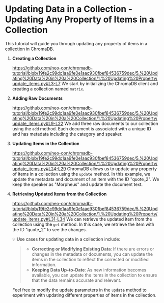 # Updating Data in a Collection - Updating Any Property of Items in a Collection

This tutorial will guide you through updating any property of items in a collection in ChromaDB.

1. **Creating a Collection**

    https://github.com/neo-con/chromadb-tutorial/blob/19fe2c99dc1aa9fe0e1aac930fbef84536759dec/5.%20Updating%20Data%20in%20a%20Collection/1.%20Updating%20Property/update_items.py#L3-L7
    We start by initializing the ChromaDB client and creating a collection named `matrix`.

2. **Adding Raw Documents**

    https://github.com/neo-con/chromadb-tutorial/blob/19fe2c99dc1aa9fe0e1aac930fbef84536759dec/5.%20Updating%20Data%20in%20a%20Collection/1.%20Updating%20Property/update_items.py#L9-L22
    We add three raw documents to our collection using the `add` method. Each document is associated with a unique ID and has metadata including the category and speaker.

3. **Updating Items in the Collection**

    https://github.com/neo-con/chromadb-tutorial/blob/19fe2c99dc1aa9fe0e1aac930fbef84536759dec/5.%20Updating%20Data%20in%20a%20Collection/1.%20Updating%20Property/update_items.py#L24-L29
    ChromaDB allows us to update any property of items in a collection using the `update` method. In this example, we update the metadata and document of an item with the ID "quote_2". We keep the speaker as "Morpheus" and update the document text.

4. **Retrieving Updated Items from the Collection**

    https://github.com/neo-con/chromadb-tutorial/blob/19fe2c99dc1aa9fe0e1aac930fbef84536759dec/5.%20Updating%20Data%20in%20a%20Collection/1.%20Updating%20Property/update_items.py#L31-L34
    We can retrieve the updated item from the collection using the `get` method. In this case, we retrieve the item with the ID "quote_2" to see the changes.

    💡 Use cases for updating data in a collection include:

    >- **Correcting or Modifying Existing Data**: If there are errors or changes in the metadata or documents, you can update the items in the collection to reflect the corrected or modified information.
    >- **Keeping Data Up-to-Date**: As new information becomes available, you can update the items in the collection to ensure that the data remains accurate and relevant.

    Feel free to modify the update parameters in the `update` method to experiment with updating different properties of items in the collection.